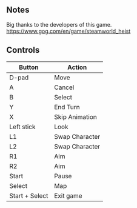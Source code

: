 ## Notes

Big thanks to the developers of this game.
https://www.gog.com/en/game/steamworld_heist


## Controls
| Button | Action |
|--|--| 
|D-pad|Move|
|A|Cancel|
|B|Select|
|Y|End Turn|
|X|Skip Animation|
|Left stick|Look|
|L1|Swap Character|
|L2|Swap Character|
|R1|Aim|
|R2|Aim|
|Start|Pause|
|Select|Map|
|Start + Select|Exit game|

